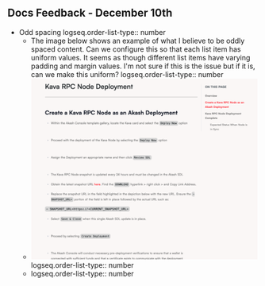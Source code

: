 ## Docs Feedback - December 10th
- Odd spacing
  logseq.order-list-type:: number
	- The image below shows an example of what I believe to be oddly spaced content. Can we configure this so that each list item has uniform values. It seems as though different list items have varying padding and margin values. I'm not sure if this is the issue but if it is, can we make this uniform?
	  logseq.order-list-type:: number
	- ![ss_12102023_000064.png](../assets/ss_12102023_000064_1702252406549_0.png)
	  logseq.order-list-type:: number
	- logseq.order-list-type:: number